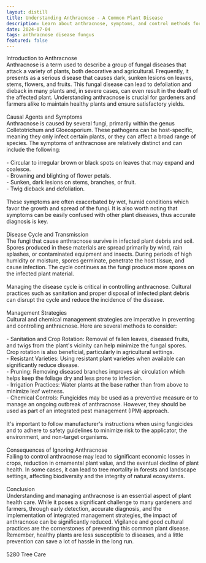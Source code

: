 ```yaml
---
layout: distill
title: Understanding Anthracnose - A Common Plant Disease
description: Learn about anthracnose, symptoms, and control methods for this widespread plant fungal disease.
date: 2024-07-04
tags: anthracnose disease fungus
featured: false
---
```


Introduction to Anthracnose<br />Anthracnose is a term used to describe a group of fungal diseases that attack a variety of plants, both decorative and agricultural. Frequently, it presents as a serious disease that causes dark, sunken lesions on leaves, stems, flowers, and fruits. This fungal disease can lead to defoliation and dieback in many plants and, in severe cases, can even result in the death of the affected plant. Understanding anthracnose is crucial for gardeners and farmers alike to maintain healthy plants and ensure satisfactory yields. <br /><br />Causal Agents and Symptoms<br />Anthracnose is caused by several fungi, primarily within the genus Colletotrichum and Gloeosporium. These pathogens can be host-specific, meaning they only infect certain plants, or they can affect a broad range of species. The symptoms of anthracnose are relatively distinct and can include the following:<br /><br />- Circular to irregular brown or black spots on leaves that may expand and coalesce.<br />- Browning and blighting of flower petals.<br />- Sunken, dark lesions on stems, branches, or fruit.<br />- Twig dieback and defoliation.<br /><br />These symptoms are often exacerbated by wet, humid conditions which favor the growth and spread of the fungi. It is also worth noting that symptoms can be easily confused with other plant diseases, thus accurate diagnosis is key.<br /><br />Disease Cycle and Transmission<br />The fungi that cause anthracnose survive in infected plant debris and soil. Spores produced in these materials are spread primarily by wind, rain splashes, or contaminated equipment and insects. During periods of high humidity or moisture, spores germinate, penetrate the host tissue, and cause infection. The cycle continues as the fungi produce more spores on the infected plant material. <br /><br />Managing the disease cycle is critical in controlling anthracnose. Cultural practices such as sanitation and proper disposal of infected plant debris can disrupt the cycle and reduce the incidence of the disease.<br /><br />Management Strategies<br />Cultural and chemical management strategies are imperative in preventing and controlling anthracnose. Here are several methods to consider:<br /><br />- Sanitation and Crop Rotation: Removal of fallen leaves, diseased fruits, and twigs from the plant's vicinity can help minimize the fungal spores. Crop rotation is also beneficial, particularly in agricultural settings.<br />- Resistant Varieties: Using resistant plant varieties when available can significantly reduce disease.<br />- Pruning: Removing diseased branches improves air circulation which helps keep the foliage dry and less prone to infection.<br />- Irrigation Practices: Water plants at the base rather than from above to minimize leaf wetness.<br />- Chemical Controls: Fungicides may be used as a preventive measure or to manage an ongoing outbreak of anthracnose. However, they should be used as part of an integrated pest management (IPM) approach.<br /><br />It's important to follow manufacturer's instructions when using fungicides and to adhere to safety guidelines to minimize risk to the applicator, the environment, and non-target organisms.<br /><br />Consequences of Ignoring Anthracnose<br />Failing to control anthracnose may lead to significant economic losses in crops, reduction in ornamental plant value, and the eventual decline of plant health. In some cases, it can lead to tree mortality in forests and landscape settings, affecting biodiversity and the integrity of natural ecosystems.<br /><br />Conclusion<br />Understanding and managing anthracnose is an essential aspect of plant health care. While it poses a significant challenge to many gardeners and farmers, through early detection, accurate diagnosis, and the implementation of integrated management strategies, the impact of anthracnose can be significantly reduced. Vigilance and good cultural practices are the cornerstones of preventing this common plant disease. Remember, healthy plants are less susceptible to diseases, and a little prevention can save a lot of hassle in the long run.<br /><br />5280 Tree Care
